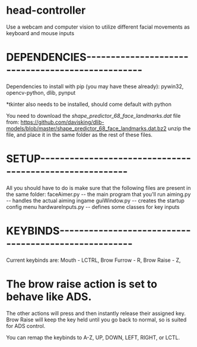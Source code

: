 # head-controller
Use a webcam and computer vision to utilize different facial movements as keyboard and mouse inputs

# DEPENDENCIES-------------------------------------------------
Dependencies to install with pip (you may have these already):
    pywin32,
    opencv-python,
    dlib,
    pynput

*tkinter also needs to be installed, should come default with python

You need to download the *shape_predictor_68_face_landmarks.dat* file from:
https://github.com/davisking/dlib-models/blob/master/shape_predictor_68_face_landmarks.dat.bz2
unzip the file, and place it in the same folder as the rest of these files.

# SETUP--------------------------------------------------------
All you should have to do is make sure that the following files 
are present in the same folder:
    faceAimer.py        -- the main program that you'll run
    aiming.py           -- handles the actual aiming ingame
    guiWindow.py        -- creates the startup config menu
    hardwareInputs.py   -- defines some classes for key inputs


# KEYBINDS-----------------------------------------------------
Current keybinds are:
    Mouth - LCTRL,
    Brow Furrow - R,
    Brow Raise - Z,

# The brow raise action is set to behave like ADS.
The other actions will press and then instantly release their assigned key.
Brow Raise will keep the key held until you go back to normal, so is suited for ADS control.

You can remap the keybinds to A-Z, UP, DOWN, LEFT, RIGHT, or LCTL.
